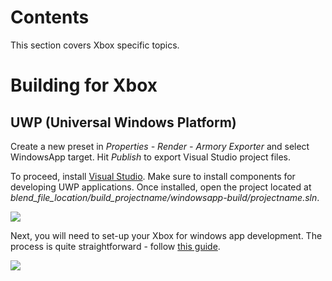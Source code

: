 # Contents

This section covers Xbox specific topics.

# Building for Xbox

## UWP (Universal Windows Platform)

Create a new preset in *Properties - Render - Armory Exporter* and select WindowsApp target. Hit *Publish* to export Visual Studio project files.

To proceed, install [Visual Studio](https://www.visualstudio.com/vs/community/). Make sure to install components for developing UWP applications. Once installed, open the project located at *blend_file_location/build_projectname/windowsapp-build/projectname.sln*.

![](img/xbox/1.png)

Next, you will need to set-up your Xbox for windows app development. The process is quite straightforward - follow [this guide](https://docs.microsoft.com/en-us/windows/uwp/xbox-apps/getting-started). 

![](img/xbox/2.png)
